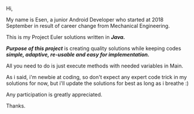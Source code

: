 Hi,

My name is Esen, a junior Android Developer who started at 2018 September in result of career change from Mechanical Engineering.

This is my Project Euler solutions written in ***Java.***

***Purpose of this project*** is creating quality solutions while keeping codes ***simple, adaptive, re-usable and easy for implementation.***

All you need to do is just execute methods with needed variables in Main.

As i said, i'm newbie at coding, so don't expect any expert code trick in my solutions for now, but i'll update the solutions for best as long as i breathe :)

Any participation is greatly appreciated.

Thanks.
